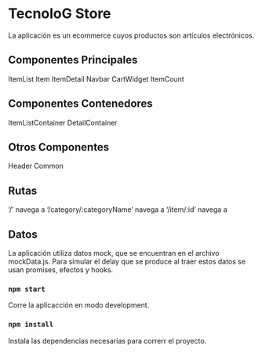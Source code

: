 # TecnoloG Store

La aplicación es un ecommerce cuyos productos son artículos electrónicos.

## Componentes Principales

ItemList
Item
ItemDetail
Navbar
CartWidget
ItemCount

## Componentes Contenedores
ItemListContainer
DetailContainer

## Otros Componentes

Header
Common

## Rutas

‘/’ navega a <ItemListContainer />
‘/category/:categoryName’ navega a <ItemListContainer />
‘/item/:id’ navega a <ItemDetailContainer />

## Datos

La aplicación utiliza datos mock, que se encuentran en el archivo mockData.js.
Para simular el delay que se produce al traer estos datos se usan promises, efectos y hooks. 


### `npm start`

Corre la aplicacción en modo development.

### `npm install`

Instala las dependencias necesarias para correrr el proyecto.
